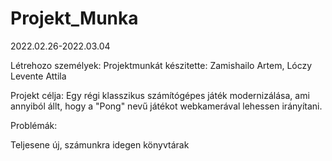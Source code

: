 # Projekt_Munka
2022.02.26-2022.03.04

Létrehozo személyek:
Projektmunkát készitette: Zamishailo Artem, Lóczy Levente Attila

Projekt célja:
Egy régi klasszikus számítógépes játék modernizálása, ami annyiból állt, hogy a "Pong" nevű játékot webkamerával lehessen irányítani.

Problémák:

Teljesene új, számunkra idegen könyvtárak 



